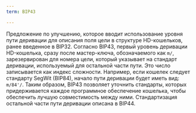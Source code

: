 ```yaml
---
term: BIP43

---
```

Предложение по улучшению, которое вводит использование уровня пути деривации для описания поля цели в структуре HD-кошельков, ранее введенное в BIP32. Согласно BIP43, первый уровень деривации HD-кошелька, сразу после мастер-ключа, обозначаемого как `m/`, зарезервирован для номера цели, который указывает на стандарт деривации, используемый для остальной части пути. Это число записывается как индекс сложности. Например, если кошелек следует стандарту SegWit (BIP84), начало пути деривации будет иметь вид: `m/84'/`. Таким образом, BIP43 позволяет уточнить стандарты, которых придерживается каждое программное обеспечение кошелька, чтобы обеспечить лучшую совместимость между ними. Стандартизация остальной части пути деривации описана в BIP44.